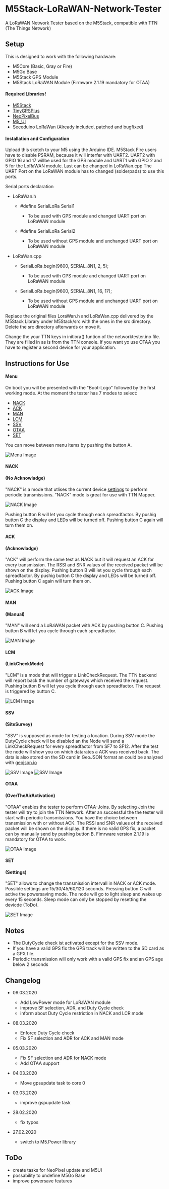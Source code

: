 # M5Stack-LoRaWAN-Network-Tester

A LoRaWAN Network Tester based on the M5Stack, compatible with TTN (The Things Network)

## Setup
This is designed to work with the following hardware:
  - M5Core (Basic, Gray or Fire)
  - M5Go Base
  - M5Stack GPS Module
  - M5Stack LoRaWAN Module (Firmware 2.1.19 mandatory for OTAA)

#### Required Libraries!
  - [M5Stack]
  - [TinyGPSPlus]
  - [NeoPixelBus]
  - [M5_UI]
  - Seeeduino LoRaWan (Already included, patched and bugfixed)

 
#### Installation and Configuration
Upload this sketch to your M5 using the Arduino IDE. M5Stack Fire users have to disable PSRAM, because it will interfer with UART2.
UART2 with GPIO 16 and 17 willbe used for the GPS module and UART1 with GPIO 2 and 5 for the LoRaWAN module. Last can be changed in LoRaWan.cpp The UART Port on the LoRaWAN module has to changed (solderpads) to use this ports.

Serial ports declaration

- LoRaWan.h
  - #define SerialLoRa Serial1
    - To be used with GPS module and changed UART port on LoRaWAN module
    
  - #define SerialLoRa Serial2
    - To be used without GPS module and unchanged UART port on LoRaWAN module
    
- LoRaWan.cpp
  - SerialLoRa.begin(9600, SERIAL_8N1, 2, 5);
    - To be used with GPS module and changed UART port on LoRaWAN module
    
  - SerialLoRa.begin(9600, SERIAL_8N1, 16, 17);
    - To be used without GPS module and unchanged UART port on LoRaWAN module
  

Replace the original files LoraWan.h and LoRaWan.cpp delivered by the M5Stack Library under M5Stack/src with the ones in the src directory. Delete the src directory afterwards or move it.

Change the your TTN keys in initlora() funtion of the networktester.ino file. They are filled in as is from the TTN console. If you want yo use OTAA you have to register a second device for your application. 

## Instructions for Use

#### Menu

On boot you will be presented with the "Boot-Logo" followed by the first working mode. At the moment the tester has 7 modes to select:
  - [NACK](#nack) 
  - [ACK](#ack)  
  - [MAN](#man)  
  - [LCM](#lcm)
  - [SSV](#ssv)
  - [OTAA](#otaa)
  - [SET](#set)
 
You can move between menu items by pushing the button A. 

![Menu Image](https://github.com/Bjoerns-TB/M5Stack-LoRaWAN-Network-Tester/blob/master/images/menu.jpg "Fig 1. Menu")
  
#### NACK 
#### (No Acknowladge)
"NACK" is a mode that utlises the current device [settings](#set) to perform periodic transmissions. "NACK" mode is great for use with TTN Mapper.

![NACK Image](https://github.com/Bjoerns-TB/M5Stack-LoRaWAN-Network-Tester/blob/master/images/nack.jpg "Fig 2. NACK")

Pushing button B will let you cycle through each spreadfactor. By pushig button C the display and LEDs will be turned off. Pushing button C again will turn them on.

#### ACK 
#### (Acknowladge)
"ACK" will perform the same test as NACK but it will request an ACK for every transmission. The RSSI and SNR values of the received packet will be shown on the display. Pushing button B will let you cycle through each spreadfactor. By pushig button C the display and LEDs will be turned off. Pushing button C again will turn them on.

![ACK Image](https://github.com/Bjoerns-TB/M5Stack-LoRaWAN-Network-Tester/blob/master/images/ack.jpg "Fig 3. ACK")

#### MAN 
#### (Manual)
"MAN" will send a LoRaWAN packet with ACK by pushing button C. Pushing button B will let you cycle through each spreadfactor.

![MAN Image](https://github.com/Bjoerns-TB/M5Stack-LoRaWAN-Network-Tester/blob/master/images/man.jpg "Fig 4. MAN")

#### LCM 
#### (LinkCheckMode)
"LCM" is a mode that will trigger a LinkCheckRequest. The TTN backend will report back the number of gateways which received the request. Pushing button B will let you cycle through each spreadfactor. The request is triggered by button C.

![LCM Image](https://github.com/Bjoerns-TB/M5Stack-LoRaWAN-Network-Tester/blob/master/images/lcm.jpg "Fig 5. LCM")

#### SSV 
#### (SiteSurvey)
"SSV" is supposed as mode for testing a location. During SSV mode the DutyCycle check will be disabled an the Node will send a LinkCheckRequest for every spreadfactor from SF7 to SF12. After the test the node will show you on which datarates a ACK was received back. The data is also stored on the SD card in GeoJSON format an could be analyzed with [geojson.io]

![SSV Image](https://github.com/Bjoerns-TB/M5Stack-LoRaWAN-Network-Tester/blob/master/images/ssv-1.jpg "Fig 6. SSV running")
![SSV Image](https://github.com/Bjoerns-TB/M5Stack-LoRaWAN-Network-Tester/blob/master/images/ssv-2.jpg "Fig 7. SSV results")

#### OTAA 
#### (OverTheAirActivation)
"OTAA" enables the tester to perform OTAA-Joins. By selecting Join the tester will try to join the TTN Network. After an successful the the tester will start with periodic transmissions. You have the choice between transmission with or without ACK. The RSSI and SNR values of the received packet will be shown on the display. If there is no valid GPS fix, a packet can by manually send by pushing button B.
Fimrware version 2.1.19 is mandatory for OTAA to work.

![OTAA Image](https://github.com/Bjoerns-TB/M5Stack-LoRaWAN-Network-Tester/blob/master/images/otaa.jpg "Fig 7. OTAA")

#### SET 
#### (Settings)

"SET" allows to change the transmission intervall in NACK or ACK mode. Possible settings are 15/30/45/60/120 seconds. Pressing button C will active the powersaving mode. The node will go to light sleep and wakes up every 15 seconds. Sleep mode can only be stopped by resetting the devicde (ToDo).

![SET Image](https://github.com/Bjoerns-TB/M5Stack-LoRaWAN-Network-Tester/blob/master/images/set.jpg "Fig 7. SET")

## Notes
  - The DutyCycle check ist activated except for the SSV mode.
  - If you have a valid GPS fix the GPS track will be written to the SD card as a GPX file.
  - Periodic transmission will only work with a valid GPS fix and an GPS age below 2 seconds
  
## Changelog

  - 09.03.2020
    - Add LowPower mode for LoRaWAN module
    - improve SF selection, ADR, and Duty Cycle check
    - inform about Duty Cycle restriction in NACK and LCR mode
   
  - 08.03.2020
    - Enforce Duty Cycle check
    - Fix SF selection and ADR for ACK and MAN mode

  - 05.03.2020
    - Fix SF selection and ADR for NACK mode
    - Add OTAA support
    
  - 04.03.2020
    - Move gpsupdate task to core 0
    
  - 03.03.2020
    - improve gspupdate task
    
  - 28.02.2020
    - fix typos
    
  - 27.02.2020
    - switch to M5.Power library

## ToDo
  - create tasks for NeoPixel update and M5UI
  - possability to undefine M5Go Base
  - improve powersave features


[M5Stack]: https://github.com/m5stack/M5Stack
[TinyGPSPlus]: https://github.com/mikalhart/TinyGPSPlus
[NeoPixelBus]: https://github.com/Makuna/NeoPixelBus
[M5_UI]: https://github.com/dsiberia9s/M5_UI
[geojson.io]: http://geojson.io/


